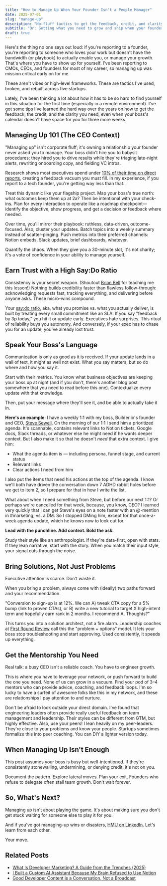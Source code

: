 ```yaml
---
title: "How to Manage Up When Your Founder Isn't a People Manager"
date: 2025-07-01
slug: "manage-up"
description: "No-fluff tactics to get the feedback, credit, and clarity you need from a visionary boss who's brilliant on projects—but swamped on people management."
subtitle: "Or: Getting what you need to grow and ship when your founder's running the whole damn company"
draft: true
---
```


Here's the thing no one says out loud: if you're reporting to a founder, you're reporting to someone who loves your work but doesn't have the bandwidth (or playbook) to actually enable you, or manage your growth. That's where you have to show up for yourself. I've been reporting to CMOs, CEOs, and founders for most of my career, so managing up was mission critical early on for me. 

These aren't vibes or high-level frameworks. These are tactics I've used, broken, and rebuilt across five startups.

Lately, I've been thinking a lot about how it has to be so hard to find yourself in this situation for the first time (especially in a remote environment). I've got some tips I've learned the hard way over the years on how to get the feedback, the credit, and the clarity you need, even when your boss's calendar doesn't have space for you for three more weeks.

## Managing Up 101 (The CEO Context)

"Managing up" isn't corporate fluff; it's owning a relationship your founder never asked you to manage. Your boss didn't hire you to babysit procedures; they hired you to drive results while they're triaging late-night alerts, rewriting onboarding copy, and fielding VC intros.

Research shows most executives spend under [10% of their time on direct reports](https://www.sullivancotter.com/ceo-time-allocation-study), creating a feedback vacuum you must fill. In my experience, if you report to a tech founder, you're getting way less than that.

Treat this dynamic like your flagship project. Map your boss's true north: what outcomes keep them up at 2a? Then be intentional with your check-ins. Plan for every interaction to operate like a roadmap checkpoint—identify the objective, show progress, and get a decision or feedback where needed. 

Over time, you'll mirror their playbook: ruthless, data-driven, outcome-focused. Also, cluster your updates. Batch topics into a weekly summary instead of scatter-pinging. Push metrics into their preferred channels: Notion embeds, Slack updates, brief dashboards, whatever. 

Quantify the chaos. When they give you a 30-minute slot, it's not charity; it's a vote of confidence in your ability to manage yourself.

## Earn Trust with a High Say:Do Ratio

Consistency is your secret weapon. (Shoutout [Brian Bell](https://www.linkedin.com/in/brian-bell-b54105/) for teaching me this lesson!) Nothing builds credibility faster than flawless follow-through: acknowledging requests fast, tracking everything, and delivering before anyone asks. These micro-wins compound.

Your [say:do ratio](https://www.inc.com/lee-colan/what-your-say-do-ratio-says-about-you.html), aka, what you promise vs. what you actually deliver, is built by treating every small commitment like an SLA. If you say "feedback by 3p today," you hit it or update early. Executives hate surprises. This ritual of reliability buys you autonomy. And conversely, if your exec has to chase you for an update, you've already lost trust.

## Speak Your Boss's Language

Communication is only as good as it is received. If your update lands in a wall of text, it might as well not exist. What you say matters, but so do where and how you say it.

Start with their metrics. You know what business objectives are keeping your boss up at night (and if you don't, there's another blog post somewhere that you need to read before this one). Contextualize every update with that knowledge. 

Then, put your message where they'll see it, and be able to actually take it in.

**Here's an example**: I have a weekly 1:1 with my boss, Builder.io's founder and CEO, [Steve Sewell](https://www.linkedin.com/in/ssewell/). On the morning of our 1:1 I send him a prioritized agenda. It's scannable, contains relevant links to Notion tickets, Google docs, Slack threads, or whatever else he might need if he wants deeper context. But I also make it so that he doesn't *need* that extra context. I give him:

- What the agenda item is — including persona, funnel stage, and current status  
- Relevant links  
- Clear actions I need from him  

I also put the items that need his actions at the top of the agenda. I know we'll both have driven the conversation down 7 ADHD rabbit holes before we get to item 2, so I prepare for that in how I write the list.

What about when I need something from Steve, but before our next 1:1? Or perhaps we're cancelled for that week, because, you know, CEO? I learned very quickly that I can get Steve's eyes on a note faster with an @-mention in #marketing, vs. a DM. So I stopped DMing him, except for that once-a-week agenda update, which he knows now to look out for.

**Lead with the punchline. Add context. Bold the ask.**

Study their style like an anthropologist. If they're data-first, open with stats. If they lean narrative, start with the story. When you match their input style, your signal cuts through the noise.

## Bring Solutions, Not Just Problems

Executive attention is scarce. Don't waste it.

When you bring a problem, always come with (ideally) two paths forward and your recommendation. 

"Conversion to sign-up is at 12%. We can A) tweak CTA copy for a 5% bump (link to proven CTAs), or B) write a new tutorial to target X high-intent term and hopefully earn rank in 2 months. I recommend A. Thoughts?"

This turns you into a solution architect, not a fire alarm. Leadership coaches at [First Round Review](https://review.firstround.com/managing-up-tips) call this the "problem + options" model. It lets your boss stop troubleshooting and start approving. Used consistently, it speeds up everything.

## Get the Mentorship You Need

Real talk: a busy CEO isn't a reliable coach. You have to engineer growth.

This is where you have to leverage your network, or push forward to build the one you need. None of us can grow in a vacuum. Find your pod of 3–4 mentors who can provide advice, coaching, and feedback loops. I'm so lucky to have a surfeit of awesome folks like this in my network, and these are relationships I pay attention to and nurture.

Don't be afraid to look outside your direct domain. I've found that engineering leaders often provide really useful feedback on team management and leadership. Their styles can be different from GTM, but highly effective. Also, use your peers! I lean heavily on my peer-leaders. They're close to your problems and know your people. Startups sometimes formalize this into peer coaching. You can DIY a lighter version today.

## When Managing Up Isn't Enough

This post assumes your boss is busy but well-intentioned. If they're consistently stonewalling, undermining, or denying credit, it's not on you.

Document the pattern. Explore lateral moves. Plan your exit. Founders who refuse to delegate often stall team growth. Don't wait forever.

## So, What's Next?

Managing up isn't about playing the game. It's about making sure you don't get stuck waiting for someone else to play it for you.

And if you've got managing-up wins or disasters, [HMU on LinkedIn](https://www.linkedin.com/in/lindsaybrunner/). Let's learn from each other.

Your move.

## Related Posts

- [What Is Developer Marketing? A Guide from the Trenches (2025)](/thoughts/dev_mktg_guide/)
- [I Built a Custom AI Assistant Because My Brain Refused to Use Notion](/thoughts/meet_guppi/)
- [Good Developer Content is a Conversation, Not a Broadcast](/thoughts/convo_vs_broadcast/)